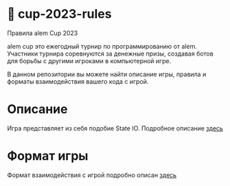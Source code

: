 # 📕 cup-2023-rules
Правила alem Cup 2023

alem cup это ежегодный турнир по программированию от alem.
Участники турнира соревнуются за денежные призы, создавая ботов для борьбы с другими игроками в компьютерной игре.

В данном репозитории вы можете найти описание игры, правила и форматы взаимодействия вашего кода с игрой.

# Описание
Игра представляет из себя подобие State IO. Подробное описание [здесь](https://github.com/alem-io/cup-2023-rules/tree/master/about)
# Формат игры
Формат взаимодействия с игрой подробно описан [здесь](https://github.com/alem-io/cup-2023-rules/tree/master/format)
